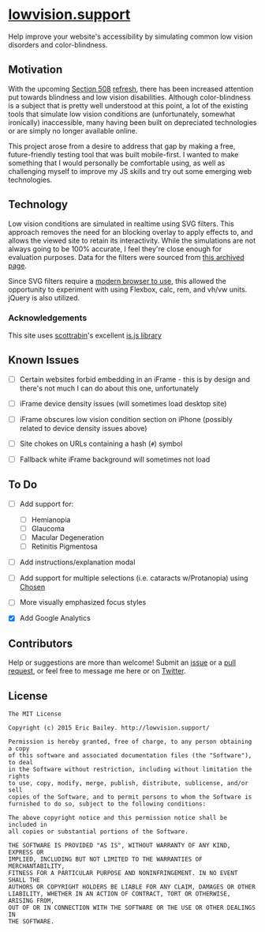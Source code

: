 # [lowvision.support](http://lowvision.support/)
Help improve your website's accessibility by simulating common low vision disorders and color-blindness.


## Motivation
With the upcoming [Section 508](https://en.wikipedia.org/wiki/Section_508_Amendment_to_the_Rehabilitation_Act_of_1973) [refresh](http://www.access-board.gov/guidelines-and-standards/communications-and-it/about-the-ict-refresh), there has been increased attention put towards blindness and low vision disabilities. Although color-blindness is a subject that is pretty well understood at this point, a lot of the existing tools that simulate low vision conditions are (unfortunately, somewhat ironically) inaccessible, many having been built on depreciated technologies or are simply no longer available online.

This project arose from a desire to address that gap by making a free, future-friendly testing tool that was built mobile-first. I wanted to make something that I would personally be comfortable using, as well as challenging myself to improve my JS skills and try out some emerging web technologies.


## Technology

Low vision conditions are simulated in realtime using SVG filters. This approach removes the need for an blocking overlay to apply effects to, and allows the viewed site to retain its interactivity. While the simulations are not always going to be 100% accurate, I feel they're close enough for evaluation purposes. Data for the filters were sourced from [this archived page](http://web.archive.org/web/20081014161121/http://www.colorjack.com/labs/colormatrix/).

Since SVG filters require a [modern browser to use](http://caniuse.com/#feat=svg-filters), this allowed the opportunity to experiment with using Flexbox, calc, rem, and vh/vw units. jQuery is also utilized.

### Acknowledgements
This site uses [scottrabin](https://github.com/scottrabin)'s excellent [is.js library](https://arasatasaygin.github.io/is.js/)


## Known Issues
- [ ] Certain websites forbid embedding in an iFrame - this is by design and there's not much I can do about this one, unfortunately
- [ ] iFrame device density issues (will sometimes load desktop site)
- [ ] iFrame obscures low vision condition section on iPhone (possibly related to device density issues above)
- [ ] Site chokes on URLs containing a hash (`#`) symbol
- [ ] Fallback white iFrame background will sometimes not load


## To Do
- [ ] Add support for:
    - [ ] Hemianopia
    - [ ] Glaucoma
    - [ ] Macular Degeneration
    - [ ] Retinitis Pigmentosa
- [ ] Add instructions/explanation modal
- [ ] Add support for multiple selections (i.e. cataracts w/Protanopia) using [Chosen](https://harvesthq.github.io/chosen/) 
- [ ] More visually emphasized focus styles
- [x] Add Google Analytics


## Contributors
Help or suggestions are more than welcome! Submit an [issue](https://github.com/ericwbailey/lowvision/issues) or a [pull request](https://github.com/ericwbailey/lowvision/pulls), or feel free to message me here or on [Twitter](https://www.twitter.com/ericwbailey).


## License
```
The MIT License

Copyright (c) 2015 Eric Bailey. http://lowvision.support/

Permission is hereby granted, free of charge, to any person obtaining a copy
of this software and associated documentation files (the "Software"), to deal
in the Software without restriction, including without limitation the rights
to use, copy, modify, merge, publish, distribute, sublicense, and/or sell
copies of the Software, and to permit persons to whom the Software is
furnished to do so, subject to the following conditions:

The above copyright notice and this permission notice shall be included in
all copies or substantial portions of the Software.

THE SOFTWARE IS PROVIDED "AS IS", WITHOUT WARRANTY OF ANY KIND, EXPRESS OR
IMPLIED, INCLUDING BUT NOT LIMITED TO THE WARRANTIES OF MERCHANTABILITY,
FITNESS FOR A PARTICULAR PURPOSE AND NONINFRINGEMENT. IN NO EVENT SHALL THE
AUTHORS OR COPYRIGHT HOLDERS BE LIABLE FOR ANY CLAIM, DAMAGES OR OTHER
LIABILITY, WHETHER IN AN ACTION OF CONTRACT, TORT OR OTHERWISE, ARISING FROM,
OUT OF OR IN CONNECTION WITH THE SOFTWARE OR THE USE OR OTHER DEALINGS IN
THE SOFTWARE.
```
